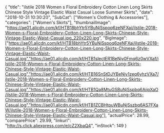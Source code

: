 {
	"title": "ilstile 2018 Women s Floral Embroidery Cotton Linen Long Skirts Chinese Style Vintage Elastic Waist Casual Loose Summer Skirts",
	"date": "2018-10-31 10:30:20",
	"SubCat": ["Women's Clothing & Accessories"],
	"categories": ["Women's Skirts"],
	"thumbnailImage": "https://ae01.alicdn.com/kf/HTB18bhYtr5YBuNjSspoq6zeNFXai/ilstile-2018-Women-s-Floral-Embroidery-Cotton-Linen-Long-Skirts-Chinese-Style-Vintage-Elastic-Waist-Casual.jpg_220x220.jpg",
	"BigImage": ["https://ae01.alicdn.com/kf/HTB18bhYtr5YBuNjSspoq6zeNFXai/ilstile-2018-Women-s-Floral-Embroidery-Cotton-Linen-Long-Skirts-Chinese-Style-Vintage-Elastic-Waist-Casual.jpg","https://ae01.alicdn.com/kf/HTB1slectER1BeNjy0Fmq6z0wVXaf/ilstile-2018-Women-s-Floral-Embroidery-Cotton-Linen-Long-Skirts-Chinese-Style-Vintage-Elastic-Waist-Casual.jpg","https://ae01.alicdn.com/kf/HTB16SnStDJYBeNjy1zeq6yhzVXa7/ilstile-2018-Women-s-Floral-Embroidery-Cotton-Linen-Long-Skirts-Chinese-Style-Vintage-Elastic-Waist-Casual.jpg","https://ae01.alicdn.com/kf/HTB1Qa8MtuGSBuNjSspbq6AiipXaO/ilstile-2018-Women-s-Floral-Embroidery-Cotton-Linen-Long-Skirts-Chinese-Style-Vintage-Elastic-Waist-Casual.jpg","https://ae01.alicdn.com/kf/HTB1ZCBHtpuWBuNjSszbq6AS7FXaW/ilstile-2018-Women-s-Floral-Embroidery-Cotton-Linen-Long-Skirts-Chinese-Style-Vintage-Elastic-Waist-Casual.jpg"],
	"actualPrice": 28.99,
	"comparePrice": 29.99,
	"linkurl": "http://s.click.aliexpress.com/e/cZ2XbaQ4",
	"inStock": 149
}

